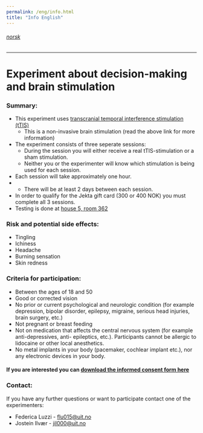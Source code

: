 ```yaml
---
permalink: /eng/info.html
title: "Info English"
---
```


###### [norsk](https://jil000.github.io/ttis/nor/info)
---

# Experiment about decision-making and brain stimulation


### Summary: 
* This experiment uses [transcranial temporal interference stimulation (tTIS)](https://jil000.github.io/ttis/eng/info/ttis)
  * This is a non-invasive brain stimulation (read the above link for more information)
* The experiment consists of three seperate sessions:
  * During the session you will either receive a real tTIS-stimulation or a sham stimulation.
  * Neither you or the experimenter will know which stimulation is being used for each session.
* Each session will take approximately one hour. 
* * There will be at least 2 days between each session. 
* In order to qualify for the Jekta gift card (300 or 400 NOK) you must complete all 3 sessions. 
* Testing is done at [house 5, room 362](https://link.mazemap.com/18tSHnJI)

### Risk and potential side effects:
  * Tingling
  * Ichiness
  * Headache
  * Burning sensation
  * Skin redness


### Criteria for participation:
* Between the ages of 18 and 50
* Good or corrected vision
* No prior or current psychological and neurologic condition (for example depression, bipolar disorder,
epilepsy, migraine, serious head injuries, brain surgery, etc.)
* Not pregnant or breast feeding
* Not on medication that affects the central nervous system (for example anti-depressives, anti-
epileptics, etc.). Participants cannot be allergic to lidocaine or other local anesthetics.
* No metal implants in your body (pacemaker, cochlear implant etc.), nor any electronic devices in your body.


#### If you are interested you can [download the informed consent form here](documents/samtykkeENG.pdf)


### Contact:
If you have any further questions or want to participate contact one of the experimenters:

* Federica Luzzi - [flu015@uit.no](mailto:flu015@uit.no)
* Jostein Ilvær - [jil000@uit.no](mailto:jil000@uit.no) 

